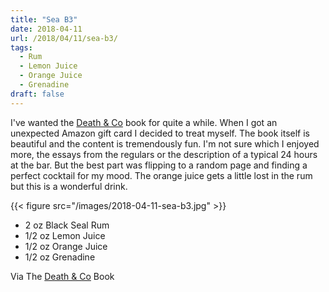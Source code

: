 ```yaml
---
title: "Sea B3"
date: 2018-04-11
url: /2018/04/11/sea-b3/
tags:
  - Rum
  - Lemon Juice
  - Orange Juice
  - Grenadine
draft: false
---
```


I've wanted the [Death & Co](http://www.deathandcompany.com/home) book for quite a while. When I got an unexpected Amazon gift card I decided to treat myself. The book itself is beautiful and the content is tremendously fun. I'm not sure which I enjoyed more, the essays from the regulars or the description of a typical 24 hours at the bar. But the best part was flipping to a random page and finding a perfect cocktail for my mood. The orange juice gets a little lost in the rum but this is a wonderful drink.

{{< figure src="/images/2018-04-11-sea-b3.jpg" >}}

* 2 oz Black Seal Rum
* 1/2 oz Lemon Juice
* 1/2 oz Orange Juice
* 1/2 oz Grenadine


Via The [Death & Co](http://www.deathandcompany.com/home) Book